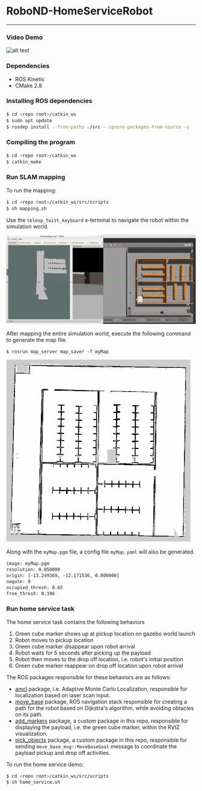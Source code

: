 # RoboND-HomeServiceRobot

---

### Video Demo

![alt text](./images/demo.gif)

### Dependencies

- ROS Kinetic
- CMake 2.8

### Installing ROS dependencies

```bash
$ cd <repo root>/catkin_ws
$ sudo apt update
$ rosdep install --from-paths ./src --ignore-packages-from-source -y
```

### Compiling the program

```bash
$ cd <repo root>/catkin_ws
$ catkin_make
```

### Run SLAM mapping

To run the mapping:

```bash
$ cd <repo root>/catkin_ws/src/scripts
$ sh mapping.sh
```

Use the `teleop_twist_keyboard` x-terminal to navigate the robot within the simulation world.

![alt text](./images/slam_mapping.png)

After mapping the entire simulation world, execute the following command to generate the map file.

```
$ rosrun map_server map_saver -f myMap
```

![alt text](images/myMap.png)

Along with the `myMap.pgm` file, a config file `myMap.yaml` will also be generated.

``` {.line-numbers}
image: myMap.pgm
resolution: 0.050000
origin: [-13.249369, -12.171536, 0.000000]
negate: 0
occupied_thresh: 0.65
free_thresh: 0.196
```

### Run home service task

The home service task contains the following behaviors

1. Green cube marker shows up at pickup location on gazebo world launch
2. Robot moves to pickup location
3. Green cube marker disappear upon robot arrival
4. Robot waits for 5 seconds after picking up the payload
5. Robot then moves to the drop off location, i.e. robot's initial position
6. Green cube marker reappear on drop off location upon robot arrival

The ROS packages responsible for these behaviors are as follows:

- <a href=http://wiki.ros.org/amcl>amcl</a> package, i.e. Adaptive Monte Carlo Localization, responsible for localization based on laser scan input.
- <a href=http://wiki.ros.org/move_base>move_base</a> package, ROS navigation stack responsible for creating a path for the robot based on Dijkstra's algorithm, while avoiding obtacles on its path.
- <a href='./catkin_ws/src/add_markers'>add_markers</a> package, a custom package in this repo, responsible for displaying the payload, i.e. the green cube marker, within the RVIZ visualization.
- <a href='./catkin_ws/src/pick_objects'>pick_objects</a> package, a custom package in this repo, responsible for sending `move_base_msg::MoveBaseGoal` message to coordinate the payload pickup and drop off activities.

To run the home service demo:

```bash
$ cd <repo root>/catkin_ws/src/scripts
$ sh home_service.sh
```